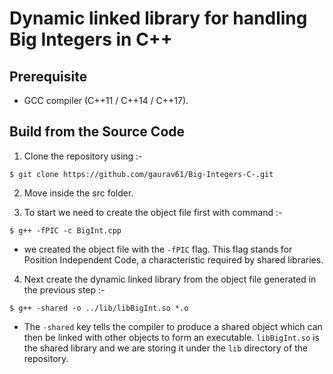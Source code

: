 # Dynamic linked library for handling Big Integers in C++

## Prerequisite
* GCC compiler (C++11 / C++14 / C++17).

## Build from the Source Code
1. Clone the repository using :-
```
$ git clone https://github.com/gaurav61/Big-Integers-C-.git
```
2. Move inside the src folder.

3. To start we need to create the object file first with command :-
```
$ g++ -fPIC -c BigInt.cpp
```
* we created the object file with the ``-fPIC`` flag. This flag stands for Position Independent Code, a characteristic required by shared libraries.

4. Next create the dynamic linked library from the object file generated in the previous step :- 
```
$ g++ -shared -o ../lib/libBigInt.so *.o
```
* The ``-shared`` key tells the compiler to produce a shared object which can then be linked with other objects to form an executable. ``libBigInt.so`` is the shared library and we are storing it under the ``lib`` directory of the repository.
